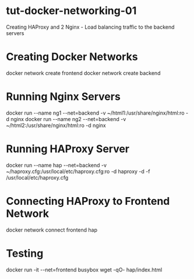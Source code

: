 # tut-docker-networking-01
Creating HAProxy and 2 Nginx - Load balancing traffic to the backend servers

# Creating Docker Networks
docker network create frontend
docker network create backend

# Running Nginx Servers
docker run --name ng1 --net=backend  -v ~/html1:/usr/share/nginx/html:ro -d nginx
docker run --name ng2 --net=backend  -v ~/html2:/usr/share/nginx/html:ro -d nginx

# Running HAProxy Server
docker run --name hap --net=backend -v ~/haproxy.cfg:/usr/local/etc/haproxy.cfg:ro -d haproxy -d -f /usr/local/etc/haproxy.cfg

# Connecting HAProxy to Frontend Network
docker network connect frontend hap

# Testing 
docker run -it --net=frontend busybox wget -qO- hap/index.html
